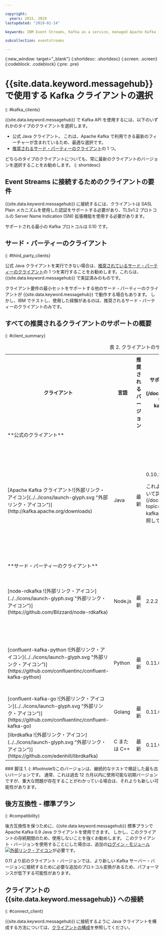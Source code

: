 ```yaml
---

copyright:
  years: 2015, 2019
lastupdated: "2019-01-14"

keywords: IBM Event Streams, Kafka as a service, managed Apache Kafka

subcollection: eventstreams

---
```


{:new_window: target="_blank"}
{:shortdesc: .shortdesc}
{:screen: .screen}
{:codeblock: .codeblock}
{:pre: .pre}

# {{site.data.keyword.messagehub}} で使用する Kafka クライアントの選択
{: #kafka_clients}

{{site.data.keyword.messagehub}} で Kafka API を使用するには、以下のいずれかのタイプのクライアントを選択します。

* 公式 Java クライアント。 これは、Apache Kafka で利用できる最新のフィーチャーが含まれているため、最適な選択です。
* [推奨されるサード・パーティーのクライアント](/docs/services/EventStreams?topic=eventstreams-kafka_clients#clients_table)の 1 つ。

どちらのタイプのクライアントについても、常に最新のクライアントのバージョンを選択することをお勧めします。 
{: shortdesc}

## Event Streams に接続するためのクライアントの要件

{{site.data.keyword.messagehub}} に接続するには、クライアントは SASL Plain メカニズムを使用した認証をサポートする必要があり、TLSv1.2 プロトコルの Server Name Indication (SNI) 拡張機能を使用する必要があります。

サポートされる最小の Kafka プロトコルは 0.10 です。

<!--
## Support summary for the official Apache Kafka client (Java)

<table>
    <caption>Table 1. Kafka client support in Standard and Enterprise plans</caption>
      <tr>
	        <th></th>
		    <th>Standard and Enterprise Plans</th>
		    <th></th>
        </tr>
	  		<tr>
			<td>**Kafka version on cluster**</td>
			<td>Kafka 1.1</td>
		</tr>
	  		<tr>
			<td>**Supported client versions**</td>
			<td>Kafka 1.1, or later</td>
		</tr>
			<td>**Authentication requirements**</td>
			<td>Client must support authentication using the SASL Plain mechanism and use the Server Name Indication (SNI) extension to the TLSv1.2 protocol</td>
		</tr>

</table>
-->
	
## サード・パーティーのクライアント
{: #third_party_clients}

公式 Java クライアントを実行できない場合は、[推奨されているサード・パーティーのクライアント](/docs/services/EventStreams?topic=eventstreams-kafka_clients#clients_table)の 1 つを実行することをお勧めします。これらは、{{site.data.keyword.messagehub}} で実証済みのものです。 

クライアント要件の最小セットをサポートする他のサード・パーティーのクライアントが {{site.data.keyword.messagehub}} で動作する場合もあります。 しかし、IBM でテストし、使用した経験があるのは、推奨されるサード・パーティーのクライアントのみです。

## すべての推奨されるクライアントのサポートの概要
{: #client_summary}

<table id="clients_table">
    <caption>表 2. クライアントのサポートの概要</caption>
     <tr>
		    <th id="client" scope="col">クライアント</th>
		    <th id="language" scope="col">言語</th>
			<th id="version" scope="col">推奨されるバージョン</th>
		    <th id="minimum version" scope="col">サポートされる最小バージョン [<sup>1</sup>](/docs/services/EventStreams?topic=eventstreams-kafka_clients#footnote1)</th>
			<th id="sample link" scope="col">サンプルのリンク先</th>
        </tr>
			<tr>
			<td colspan="3">**公式のクライアント**</td>
			</tr>
	  		<tr>
			<td>[Apache Kafka クライアント![外部リンク・アイコン](../../icons/launch-glyph.svg "外部リンク・アイコン")](http://kafka.apache.org/downloads)</td>
			<td>Java</td>
			<td>最新</td>
			<td>0.10.2 <p> これよりも古いクライアントについて詳しくは、[後方互換性](/docs/services/EventStreams?topic=eventstreams-kafka_clients#compatibility)を参照してください。</p></td>
			<td>[ Java コンソール・サンプル ![外部リンク・アイコン](../../icons/launch-glyph.svg "外部リンク・アイコン")](https://github.com/ibm-messaging/event-streams-samples/tree/master/kafka-java-console-sample)<br/>
			[Liberty サンプル ![外部リンク・アイコン](../../icons/launch-glyph.svg "外部リンク・アイコン")](https://github.com/ibm-messaging/event-streams-samples/tree/master/kafka-java-liberty-sample)
			</td>
			</tr>
			<tr>
			<td colspan="3">**サード・パーティーのクライアント**</td>
			</tr>
	  		<tr>
			<td>[node-rdkafka ![外部リンク・アイコン](../../icons/launch-glyph.svg "外部リンク・アイコン")](https://github.com/Blizzard/node-rdkafka)</td>
			<td>Node.js</td>
			<td>最新</td>
			<td>2.2.2</td>
			<td>[Node.js サンプル ![外部リンク・アイコン](../../icons/launch-glyph.svg "外部リンク・アイコン")](https://github.com/ibm-messaging/event-streams-samples/tree/master/kafka-nodejs-console-sample)</td>
		</tr>
		<tr>
			<td>[confluent-kafka-python ![外部リンク・アイコン](../../icons/launch-glyph.svg "外部リンク・アイコン")](https://github.com/confluentinc/confluent-kafka-python)</td>
			<td>Python</td>
			<td>最新</td>
			<td>0.11.0</td>
			<td>[Kafka Python サンプル ![外部リンク・アイコン](../../icons/launch-glyph.svg "外部リンク・アイコン")](https://github.com/ibm-messaging/event-streams-samples/tree/master/kafka-python-console-sample)</td>
		</tr>
		<tr>
			<td>[confluent-kafka-go ![外部リンク・アイコン](../../icons/launch-glyph.svg "外部リンク・アイコン")](https://github.com/confluentinc/confluent-kafka-go)</td>
			<td>Golang</td>
			<td>最新</td>
			<td>0.11.0</td>
			<td></td>
		</tr>
		<tr>
			<td>[librdkafka ![外部リンク・アイコン](../../icons/launch-glyph.svg "外部リンク・アイコン")](https://github.com/edenhill/librdkafka)</td>
			<td>C または C++</td>
			<td>最新</td>
			<td>0.11.0</td>
			<td></td>
		</tr>

</table>
### 脚注
1. {: #footnote1}このバージョンは、継続的なテストで検証した最も古いバージョンです。 通常、これは過去 12 カ月以内に使用可能な初期バージョンですが、重大な問題が存在することがわかっている場合は、それよりも新しい可能性があります。

## 後方互換性 - 標準プラン
{: #compatibility}

後方互換性を保つために、{{site.data.keyword.messagehub}} 標準プランで Apache Kafka 0.9 Java クライアントを使用できます。 しかし、このクライアントの存続期間のため、使用しないことを強くお勧めします。 このクライアント・バージョンを使用することにした場合は、追加の[ログイン・モジュール ![外部リンク・アイコン](../../icons/launch-glyph.svg "外部リンク・アイコン")](https://github.com/ibm-messaging/event-streams-samples/tree/master/kafka-0.9/message-hub-login-library)が必要です。

0.11 より前のクライアント・バージョンでは、より新しい Kafka サーバー・バージョンに接続するために必要な追加のプロトコル変換があるため、パフォーマンスが低下する可能性があります。

<!--
## Unsupported clients

The following clients are not supported by {{site.data.keyword.messagehub}}:

### kafka-node
The kafka-node client does not fully support SASL authentication with the PLAIN mechanism so cannot currently be used with {{site.data.keyword.messagehub}}.


### no-kafka 
The no-kafka client does not fully support SASL authentication with the PLAIN mechanism so cannot currently be used with {{site.data.keyword.messagehub}}.

-->

## クライアントの {{site.data.keyword.messagehub}} への接続
{: #connect_client}

{{site.data.keyword.messagehub}} に接続するように Java クライアントを構成する方法については、[クライアントの構成](/docs/services/EventStreams?topic=eventstreams-kafka_connect)を参照してください。












